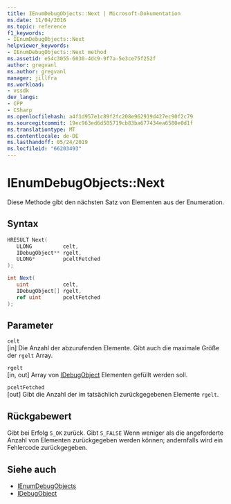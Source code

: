 ```yaml
---
title: IEnumDebugObjects::Next | Microsoft-Dokumentation
ms.date: 11/04/2016
ms.topic: reference
f1_keywords:
- IEnumDebugObjects::Next
helpviewer_keywords:
- IEnumDebugObjects::Next method
ms.assetid: e54c3055-6030-4dc9-9f7a-5e3ce75f252f
author: gregvanl
ms.author: gregvanl
manager: jillfra
ms.workload:
- vssdk
dev_langs:
- CPP
- CSharp
ms.openlocfilehash: a4f1d957e1c89f2fc208e962919d427ec90f2c79
ms.sourcegitcommit: 19ec963ed6d585719cb83ba677434ea6580e0d1f
ms.translationtype: MT
ms.contentlocale: de-DE
ms.lasthandoff: 05/24/2019
ms.locfileid: "66203493"
---
```

# <a name="ienumdebugobjectsnext"></a>IEnumDebugObjects::Next
Diese Methode gibt den nächsten Satz von Elementen aus der Enumeration.

## <a name="syntax"></a>Syntax

```cpp
HRESULT Next(
   ULONG          celt,
   IDebugObject** rgelt,
   ULONG*         pceltFetched
);
```

```csharp
int Next(
   uint           celt,
   IDebugObject[] rgelt,
   ref uint       pceltFetched
);
```

## <a name="parameters"></a>Parameter
`celt`\
[in] Die Anzahl der abzurufenden Elemente. Gibt auch die maximale Größe der `rgelt` Array.

`rgelt`\
[in, out] Array von [IDebugObject](../../../extensibility/debugger/reference/idebugobject.md) Elementen gefüllt werden soll.

`pceltFetched`\
[out] Gibt die Anzahl der im tatsächlich zurückgegebenen Elemente `rgelt`.

## <a name="return-value"></a>Rückgabewert
 Gibt bei Erfolg `S_OK` zurück. Gibt `S_FALSE` Wenn weniger als die angeforderte Anzahl von Elementen zurückgegeben werden können; andernfalls wird ein Fehlercode zurückgegeben.

## <a name="see-also"></a>Siehe auch
- [IEnumDebugObjects](../../../extensibility/debugger/reference/ienumdebugobjects.md)
- [IDebugObject](../../../extensibility/debugger/reference/idebugobject.md)